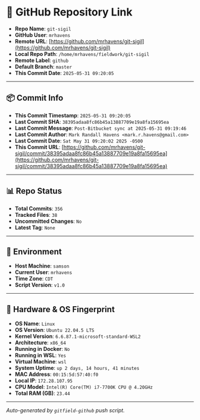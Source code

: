 # 🔗 GitHub Repository Link

- **Repo Name**: `git-sigil`
- **GitHub User**: `mrhavens`
- **Remote URL**: [https://github.com/mrhavens/git-sigil](https://github.com/mrhavens/git-sigil)
- **Local Repo Path**: `/home/mrhavens/fieldwork/git-sigil`
- **Remote Label**: `github`
- **Default Branch**: `master`
- **This Commit Date**: `2025-05-31 09:20:05`

---

## 📦 Commit Info

- **This Commit Timestamp**: `2025-05-31 09:20:05`
- **Last Commit SHA**: `38395adaa8fc86b45a13887709e19a8fa15695ea`
- **Last Commit Message**: `Post-Bitbucket sync at 2025-05-31 09:19:46`
- **Last Commit Author**: `Mark Randall Havens <mark.r.havens@gmail.com>`
- **Last Commit Date**: `Sat May 31 09:20:02 2025 -0500`
- **This Commit URL**: [https://github.com/mrhavens/git-sigil/commit/38395adaa8fc86b45a13887709e19a8fa15695ea](https://github.com/mrhavens/git-sigil/commit/38395adaa8fc86b45a13887709e19a8fa15695ea)

---

## 📊 Repo Status

- **Total Commits**: `356`
- **Tracked Files**: `38`
- **Uncommitted Changes**: `No`
- **Latest Tag**: `None`

---

## 🧭 Environment

- **Host Machine**: `samson`
- **Current User**: `mrhavens`
- **Time Zone**: `CDT`
- **Script Version**: `v1.0`

---

## 🧬 Hardware & OS Fingerprint

- **OS Name**: `Linux`
- **OS Version**: `Ubuntu 22.04.5 LTS`
- **Kernel Version**: `6.6.87.1-microsoft-standard-WSL2`
- **Architecture**: `x86_64`
- **Running in Docker**: `No`
- **Running in WSL**: `Yes`
- **Virtual Machine**: `wsl`
- **System Uptime**: `up 2 days, 14 hours, 41 minutes`
- **MAC Address**: `00:15:5d:57:40:f0`
- **Local IP**: `172.28.107.95`
- **CPU Model**: `Intel(R) Core(TM) i7-7700K CPU @ 4.20GHz`
- **Total RAM (GB)**: `23.44`

---

_Auto-generated by `gitfield-github` push script._
